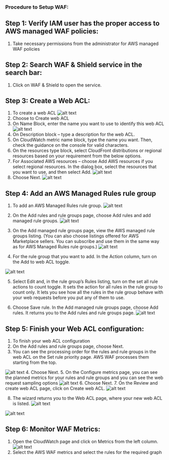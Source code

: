 ### Procedure to Setup WAF:

## Step 1: Verify IAM user has the proper access to AWS managed WAF policies:
1. Take necessary permissions from the administrator for AWS managed WAF policies

## Step 2: Search WAF & Shield service in the search bar:
1. Click on WAF & Shield to open the service.

## Step 3: Create a Web ACL:
1. To create a web ACL
![alt text](https://d5q4akjun1yjt.cloudfront.net/assets/WAF3.png)
2. Choose to Create web ACL
3. On Name Block, enter the name you want to use to identify this web ACL
![alt text](https://d5q4akjun1yjt.cloudfront.net/assets/WAF4.png)
4. On Description block – type a description for the web ACL.
5. On CloudWatch metric name block, type the name you want. Then, check the guidance on the console for valid characters.
6. On the resources type block, select CloudFront distributions or regional resources based on your requirement from the below options.
7. For Associated AWS resources – choose Add AWS resources if you select regional resources. In the dialog box, select the resources that you want to use, and then select Add.
![alt text](https://d5q4akjun1yjt.cloudfront.net/assets/WAF5.png)
8. Choose Next.
![alt text](https://d5q4akjun1yjt.cloudfront.net/assets/WAF6.png)

## Step 4: Add an AWS Managed Rules rule group
1. To add an AWS Managed Rules rule group.
![alt text](https://d5q4akjun1yjt.cloudfront.net/assets/WAF7.png)

2. On the Add rules and rule groups page, choose Add rules and add managed rule groups.
![alt text](https://d5q4akjun1yjt.cloudfront.net/assets/WAF8.png)

3. On the Add managed rule groups page, view the AWS managed rule groups listing. (You can also choose listings offered for AWS Marketplace sellers. You can subscribe and use them in the same way as for AWS Managed Rules rule groups.)
![alt text](https://d5q4akjun1yjt.cloudfront.net/assets/WAF10.png)

4. For the rule group that you want to add. In the Action column, turn on the Add to web ACL toggle.

![alt text](https://d5q4akjun1yjt.cloudfront.net/assets/WAF11.png)

5. Select Edit and, in the rule group’s Rules listing, turn on the set all rule actions to count toggle. It sets the action for all rules in the rule group to count only. It lets you see how all the rules in the rule group behave with your web requests before you put any of them to use.

6. Choose Save rule. In the Add managed rule groups page, choose Add rules. It returns you to the Add rules and rule groups page.
![alt text](https://d5q4akjun1yjt.cloudfront.net/assets/WAF13.png)

## Step 5: Finish your Web ACL configuration:
1. To finish your web ACL configuration
2. On the Add rules and rule groups page, choose Next.
3. You can see the processing order for the rules and rule groups in the web ACL on the Set rule priority page. AWS WAF processes them starting from the top.

![alt text](https://d5q4akjun1yjt.cloudfront.net/assets/WAF12.png)
4. Choose Next.
5. On the Configure metrics page, you can see the planned metrics for your rules and rule groups and you can see the web request sampling options
![alt text](https://d5q4akjun1yjt.cloudfront.net/assets/WAF132.png)
6. Choose Next.
7. On the Review and create web ACL page, click on Create web ACL.
![alt text](https://d5q4akjun1yjt.cloudfront.net/assets/WAF14.png)

8. The wizard returns you to the Web ACL page, where your new web ACL is listed.
![alt text](https://d5q4akjun1yjt.cloudfront.net/assets/WAF151.png)

![alt text](https://d5q4akjun1yjt.cloudfront.net/assets/WAF16.png)


## Step 6: Monitor WAF Metrics:
1. Open the CloudWatch page and click on Metrics from the left column.
![alt text](https://d5q4akjun1yjt.cloudfront.net/assets/WAF17.png)
2. Select the AWS WAF metrics and select the rules for the required graph


